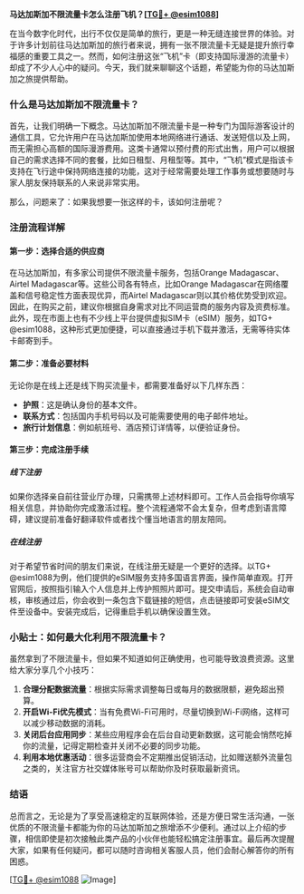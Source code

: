 **马达加斯加不限流量卡怎么注册飞机？[[TG💪+ @esim1088](https://t.me/s/esim1088)]**

在当今数字化时代，出行不仅仅是简单的旅行，更是一种无缝连接世界的体验。对于许多计划前往马达加斯加的旅行者来说，拥有一张不限流量卡无疑是提升旅行幸福感的重要工具之一。然而，如何注册这张“飞机”卡（即支持国际漫游的流量卡）却成了不少人心中的疑问。今天，我们就来聊聊这个话题，希望能为你的马达加斯加之旅提供帮助。

### 什么是马达加斯加不限流量卡？

首先，让我们明确一下概念。马达加斯加不限流量卡是一种专门为国际游客设计的通信工具，它允许用户在马达加斯加使用本地网络进行通话、发送短信以及上网，而无需担心高额的国际漫游费用。这类卡通常以预付费的形式出售，用户可以根据自己的需求选择不同的套餐，比如日租型、月租型等。其中，“飞机”模式是指该卡支持在飞行途中保持网络连接的功能，这对于经常需要处理工作事务或想要随时与家人朋友保持联系的人来说非常实用。

那么，问题来了：如果我想要一张这样的卡，该如何注册呢？

### 注册流程详解

#### 第一步：选择合适的供应商

在马达加斯加，有多家公司提供不限流量卡服务，包括Orange Madagascar、Airtel Madagascar等。这些公司各有特点，比如Orange Madagascar在网络覆盖和信号稳定性方面表现优异，而Airtel Madagascar则以其价格优势受到欢迎。因此，在购买之前，建议你根据自身需求对比不同运营商的服务内容及资费标准。此外，现在市面上也有不少线上平台提供虚拟SIM卡（eSIM）服务，如TG+ @esim1088，这种形式更加便捷，可以直接通过手机下载并激活，无需等待实体卡邮寄到手。

#### 第二步：准备必要材料

无论你是在线上还是线下购买流量卡，都需要准备好以下几样东西：

- **护照**：这是确认身份的基本文件。
- **联系方式**：包括国内手机号码以及可能需要使用的电子邮件地址。
- **旅行计划信息**：例如航班号、酒店预订详情等，以便验证身份。

#### 第三步：完成注册手续

##### 线下注册

如果你选择亲自前往营业厅办理，只需携带上述材料即可。工作人员会指导你填写相关信息，并协助你完成激活过程。整个流程通常不会太复杂，但考虑到语言障碍，建议提前准备好翻译软件或者找个懂当地语言的朋友陪同。

##### 在线注册

对于希望节省时间的朋友们来说，在线注册无疑是一个更好的选择。以TG+ @esim1088为例，他们提供的eSIM服务支持多国语言界面，操作简单直观。打开官网后，按照指引输入个人信息并上传护照照片即可。提交申请后，系统会自动审核，审核通过后，你会收到一条包含下载链接的短信，点击链接即可安装eSIM文件至设备中。安装完成后，记得重启手机以确保设置生效。

### 小贴士：如何最大化利用不限流量卡？

虽然拿到了不限流量卡，但如果不知道如何正确使用，也可能导致浪费资源。这里给大家分享几个小技巧：

1. **合理分配数据流量**：根据实际需求调整每日或每月的数据限额，避免超出预算。
2. **开启Wi-Fi优先模式**：当有免费Wi-Fi可用时，尽量切换到Wi-Fi网络，这样可以减少移动数据的消耗。
3. **关闭后台应用同步**：某些应用程序会在后台自动更新数据，这可能会悄然吃掉你的流量，记得定期检查并关闭不必要的同步功能。
4. **利用本地优惠活动**：很多运营商会不定期推出促销活动，比如赠送额外流量包之类的，关注官方社交媒体账号可以帮助你及时获取最新资讯。

### 结语

总而言之，无论是为了享受高速稳定的互联网体验，还是方便日常生活沟通，一张优质的不限流量卡都能为你的马达加斯加之旅增添不少便利。通过以上介绍的步骤，相信即使是初次接触此类产品的小伙伴也能轻松搞定注册事宜。最后再次提醒大家，如果有任何疑问，都可以随时咨询相关客服人员，他们会耐心解答你的所有困惑。

[[TG💪+ @esim1088](https://t.me/s/esim1088) ![Image](https://i.postimg.cc/4NQfJmqS/Snipaste-2025-05-13-00-14-12.png)]
